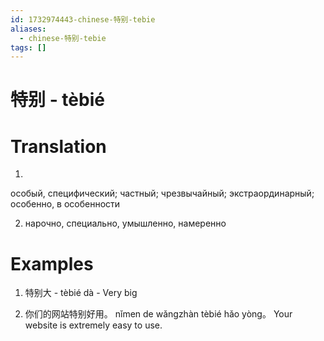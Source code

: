 ```yaml
---
id: 1732974443-chinese-特别-tebie
aliases:
  - chinese-特别-tebie
tags: []
---
```


# 特别 - tèbié
# Translation
1)
особый, специфический;
частный;
чрезвычайный;
экстраординарный;
особенно, в особенности

2) нарочно, специально, умышленно, намеренно

# Examples
1. 特别大 - tèbié dà - Very big

2. 你们的网站特别好用。
nǐmen de wǎngzhàn tèbié hǎo yòng。
Your website is extremely easy to use.

